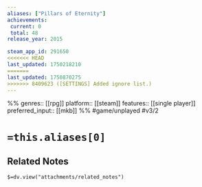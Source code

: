 ```yaml
---
aliases: ["Pillars of Eternity"]
achievements:
 current: 0
 total: 48
release_year: 2015

steam_app_id: 291650
<<<<<<< HEAD
last_updated: 1750218210
=======
last_updated: 1750870275
>>>>>>> 8409623 ([SETTINGS] Added ignore list.)
---
```

%%
genres:: [[rpg]]
platform:: [[steam]]
features:: [[single player]]
preferred_input:: [[mkb]]
%%
#game/unplayed
#v3/2

# `=this.aliases[0]`
## Related Notes
`$=dv.view("attachments/related_notes")`